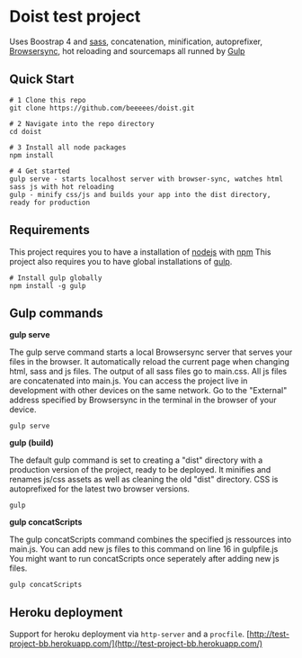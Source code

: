 # Doist test project
Uses Boostrap 4 and [sass](http://sass-lang.com/), concatenation, minification, autoprefixer, [Browsersync](https://www.browsersync.io/), hot reloading and sourcemaps all runned by [Gulp](https://gulpjs.com/)

## Quick Start
```
# 1 Clone this repo
git clone https://github.com/beeeees/doist.git

# 2 Navigate into the repo directory
cd doist

# 3 Install all node packages
npm install

# 4 Get started
gulp serve - starts localhost server with browser-sync, watches html sass js with hot reloading
gulp - minify css/js and builds your app into the dist directory, ready for production
```

## Requirements
This project requires you to have a installation of [nodejs](https://nodejs.org/en/) with [npm](https://www.npmjs.com/get-npm)
This project also requires you to have global installations of [gulp](http://gulpjs.com/).
```
# Install gulp globally
npm install -g gulp
```

## Gulp commands
**gulp serve**

The gulp serve command starts a local Browsersync server that serves your files in the browser.
It automatically reload the current page when changing html, sass and js files.
The output of all sass files go to main.css.
All js files are concatenated into main.js.
You can access the project live in development with other devices on the same network. Go to the "External" address specified by Browsersync in the terminal in the browser of your device.
```
gulp serve
```

**gulp (build)**

The default gulp command is set to creating a "dist" directory with a production version of the project, ready to be deployed.
It minifies and renames js/css assets as well as cleaning the old "dist" directory. CSS is autoprefixed for the latest two browser versions.
```
gulp
```

**gulp concatScripts**

The gulp concatScripts command combines the specified js ressources into main.js.
You can add new js files to this command on line 16 in gulpfile.js
You might want to run concatScripts once seperately after adding new js files.
```
gulp concatScripts
```

## Heroku deployment
Support for heroku deployment via `http-server` and a `procfile`. 
[http://test-project-bb.herokuapp.com/](http://test-project-bb.herokuapp.com/)